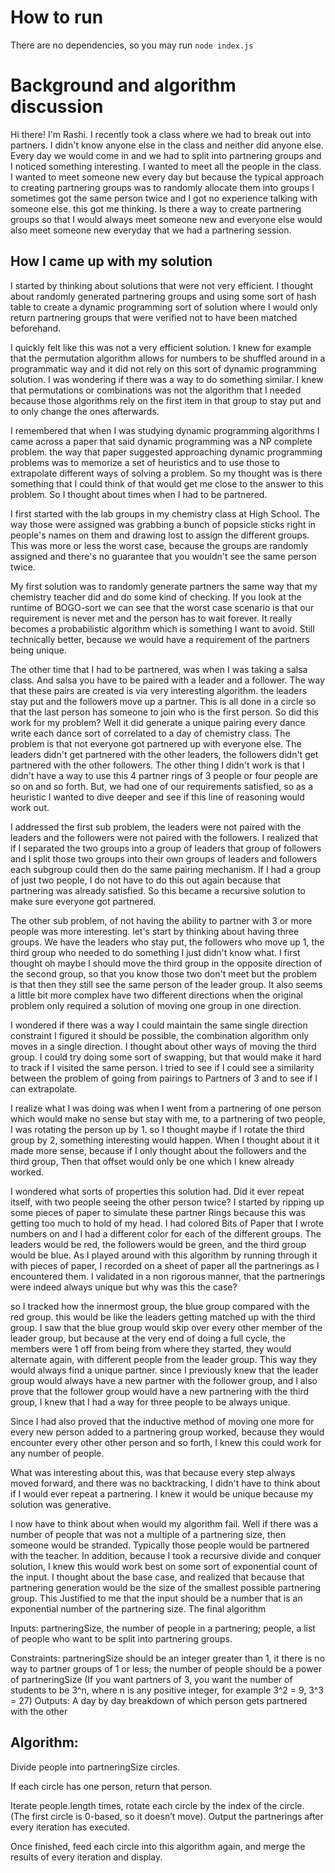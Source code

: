 # How to run

There are no dependencies, so you may run
`node index.js`

# Background and algorithm discussion

Hi there! I'm Rashi. I recently took a class where we had to break out into partners. I didn't know anyone else in the class and neither did anyone else. Every day we would come in and we had to split into partnering groups and I noticed something interesting. I wanted to meet all the people in the class. I wanted to meet someone new every day but because the typical approach to creating partnering groups was to randomly allocate them into groups I sometimes got the same person twice and I got no experience talking with someone else. this got me thinking. Is there a way to create partnering groups so that I would always meet someone new and everyone else would also meet someone new everyday that we had a partnering session.

## How I came up with my solution

I started by thinking about solutions that were not very efficient. I thought about randomly generated partnering groups and using some sort of hash table to create a dynamic programming sort of solution where I would only return partnering groups that were verified not to have been matched beforehand.

I quickly felt like this was not a very efficient solution. I knew for example that the permutation algorithm allows for numbers to be shuffled around in a programmatic way and it did not rely on this sort of dynamic programming solution. I was wondering if there was a way to do something similar. I knew that permutations or combinations was not the algorithm that I needed because those algorithms rely on the first item in that group to stay put and to only change the ones afterwards.

I remembered that when I was studying dynamic programming algorithms I came across a paper that said dynamic programming was a NP complete problem. the way that paper suggested approaching dynamic programming problems was to memorize a set of heuristics and to use those to extrapolate different ways of solving a problem. So my thought was is there something that I could think of that would get me close to the answer to this problem. So I thought about times when I had to be partnered.

I first started with the lab groups in my chemistry class at High School. The way those were assigned was grabbing a bunch of popsicle sticks right in people's names on them and drawing lost to assign the different groups. This was more or less the worst case, because the groups are randomly assigned and there's no guarantee that you wouldn't see the same person twice.

My first solution was to randomly generate partners the same way that my chemistry teacher did and do some kind of checking. If you look at the runtime of BOGO-sort we can see that the worst case scenario is that our requirement is never met and the person has to wait forever. It really becomes a probabilistic algorithm which is something I want to avoid. Still technically better, because we would have a requirement of the partners being unique.

The other time that I had to be partnered, was when I was taking a salsa class. And salsa you have to be paired with a leader and a follower. The way that these pairs are created is via very interesting algorithm. the leaders stay put and the followers move up a partner. This is all done in a circle so that the last person has someone to join who is the first person.
So did this work for my problem? Well it did generate a unique pairing every dance write each dance sort of correlated to a day of chemistry class. The problem is that not everyone got partnered up with everyone else. The leaders didn't get partnered with the other leaders, the followers didn't get partnered with the other followers. The other thing I didn't work is that I didn't have a way to use this 4 partner rings of 3 people or four people are so on and so forth. But, we had one of our requirements satisfied, so as a heuristic I wanted to dive deeper and see if this line of reasoning would work out.

I addressed the first sub problem, the leaders were not paired with the leaders and the followers were not paired with the followers. I realized that if I separated the two groups into a group of leaders that group of followers and I split those two groups into their own groups of leaders and followers each subgroup could then do the same pairing mechanism. If I had a group of just two people, I do not have to do this out again because that partnering was already satisfied. So this became a recursive solution to make sure everyone got partnered.

The other sub problem, of not having the ability to partner with 3 or more people was more interesting. let's start by thinking about having three groups. We have the leaders who stay put, the followers who move up 1, the third group who needed to do something I just didn't know what. I first thought oh maybe I should move the third group in the opposite direction of the second group, so that you know those two don't meet but the problem is that then they still see the same person of the leader group. It also seems a little bit more complex have two different directions when the original problem only required a solution of moving one group in one direction.

I wondered if there was a way I could maintain the same single direction constraint I figured it should be possible, the combination algorithm only moves in a single direction. I thought about other ways of moving the third group. I could try doing some sort of swapping, but that would make it hard to track if I visited the same person. I tried to see if I could see a similarity between the problem of going from pairings to Partners of 3 and to see if I can extrapolate.

I realize what I was doing was when I went from a partnering of one person which would make no sense but stay with me, to a partnering of two people, I was rotating the person up by 1. so I thought maybe if I rotate the third group by 2, something interesting would happen. When I thought about it it made more sense, because if I only thought about the followers and the third group, Then that offset would only be one which I knew already worked.

I wondered what sorts of properties this solution had. Did it ever repeat itself, with two people seeing the other person twice? I started by ripping up some pieces of paper to simulate these partner Rings because this was getting too much to hold of my head. I had colored Bits of Paper that I wrote numbers on and I had a different color for each of the different groups. The leaders would be red, the followers would be green, and the third group would be blue. As I played around with this algorithm by running through it with pieces of paper, I recorded on a sheet of paper all the partnerings as I encountered them. I validated in a non rigorous manner, that the partnerings were indeed always unique but why was this the case?

so I tracked how the innermost group, the blue group compared with the red group. this would be like the leaders getting matched up with the third group. I saw that the blue group would skip over every other member of the leader group, but because at the very end of doing a full cycle, the members were 1 off from being from where they started, they would alternate again, with different people from the leader group. This way they would always find a unique partner. since I previously knew that the leader group would always have a new partner with the follower group, and I also prove that the follower group would have a new partnering with the third group, I knew that I had a way for three people to be always unique.

Since I had also proved that the inductive method of moving one more for every new person added to a partnering group worked, because they would encounter every other other person and so forth, I knew this could work for any number of people.

What was interesting about this, was that because every step always moved forward, and there was no backtracking, I didn't have to think about if I would ever repeat a partnering. I knew it would be unique because my solution was generative.

I now have to think about when would my algorithm fail. Well if there was a number of people that was not a multiple of a partnering size, then someone would be stranded. Typically those people would be partnered with the teacher. In addition, because I took a recursive divide and conquer solution, I knew this would work best on some sort of exponential count of the input. I thought about the base case, and realized that because that partnering generation would be the size of the smallest possible partnering group. This Justified to me that the input should be a number that is an exponential number of the partnering size.
The final algorithm

Inputs: partneringSize, the number of people in a partnering; people, a list of people who want to be split into partnering groups.

Constraints: partneringSize should be an integer greater than 1, it there is no way to partner groups of 1 or less; the number of people should be a power of partneringSize (If you want partners of 3, you want the number of students to be 3^n, where n is any positive integer, for example 3^2 = 9, 3^3 = 27)
Outputs: A day by day breakdown of which person gets partnered with the other

## Algorithm:

Divide people into partneringSize circles.

If each circle has one person, return that person.

Iterate people.length times, rotate each circle by the index of the circle. (The first circle is 0-based, so it doesn’t move). Output the partnerings after every iteration has executed.

Once finished, feed each circle into this algorithm again, and merge the results of every iteration and display.

